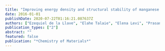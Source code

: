 ```yaml
---
title: "Improving energy density and structural stability of manganese oxide cathodes for Na-ion batteries by structural lithium substitution"
date: 2016-01-01
publishDate: 2020-07-22T01:16:21.087637Z
authors: ["Ezequiel de la Llave", "Elahe Talaie", "Elena Levi", "Prasant Kumar Nayak", "Mudit Dixit", "Penki Tirupathi Rao", "Pascal Hartmann", "Frederick Chesneau", "Dan Thomas Major", "Miri Greenstein", " others"]
publication_types: ["2"]
abstract: ""
featured: false
publication: "*Chemistry of Materials*"
---
```


